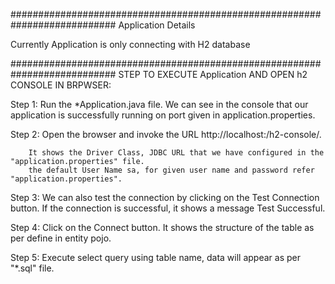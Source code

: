 		
###########################################################################
Application Details

Currently Application is only connecting with H2 database	




###########################################################################
STEP TO EXECUTE Application AND OPEN h2 CONSOLE IN BRPWSER:

Step 1: Run the *Application.java file. We can see in the console that our application is successfully running on port given in application.properties.

Step 2: Open the browser and invoke the URL http://localhost:<port>/h2-console/. 

		It shows the Driver Class, JDBC URL that we have configured in the "application.properties" file. 
		the default User Name sa, for given user name and password refer "application.properties".
		
Step 3: We can also test the connection by clicking on the Test Connection button. If the connection is successful, it shows a message Test Successful.

Step 4: Click on the Connect button. It shows the structure of the table as per define in entity pojo.

Step 5: Execute select query using table name, data will appear as per "*.sql" file.
		
	